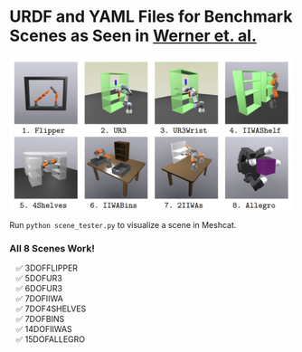 # URDF and YAML Files for Benchmark Scenes as Seen in [Werner et. al.](https://groups.csail.mit.edu/robotics-center/public_papers/Werner24.pdf)

![Alt text](image.png)

Run `python scene_tester.py` to visualize a scene in Meshcat.

### All 8 Scenes Work!
&nbsp;&nbsp;&nbsp;✅ 3DOFFLIPPER<br>
&nbsp;&nbsp;&nbsp;✅ 5DOFUR3<br>
&nbsp;&nbsp;&nbsp;✅ 6DOFUR3<br>
&nbsp;&nbsp;&nbsp;✅ 7DOFIIWA<br>
&nbsp;&nbsp;&nbsp;✅ 7DOF4SHELVES<br>
&nbsp;&nbsp;&nbsp;✅ 7DOFBINS<br>
&nbsp;&nbsp;&nbsp;✅ 14DOFIIWAS<br>
&nbsp;&nbsp;&nbsp;✅ 15DOFALLEGRO<br>
